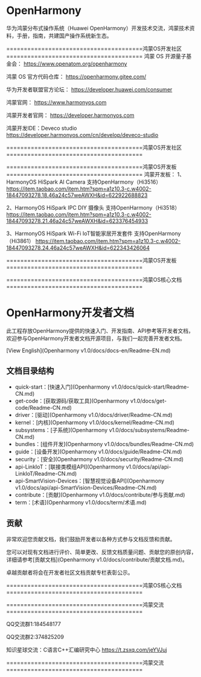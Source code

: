 # OpenHarmony
华为鸿蒙分布式操作系统（Huawei OpenHarmony）开发技术交流，鸿蒙技术资料，手册，指南，共建国产操作系统新生态。


=======================================鸿蒙OS开发社区=======================================
鸿蒙 OS 开源量子基金会：
https://www.openatom.org/openharmony

鸿蒙 OS 官方代码仓库：
https://openharmony.gitee.com/

华为开发者联盟官方论坛：
https://developer.huawei.com/consumer

鸿蒙官网：
https://www.harmonyos.com

鸿蒙开发者官网：
https://developer.harmonyos.com

鸿蒙开发IDE：Deveco studio
https://developer.harmonyos.com/cn/develop/deveco-studio

=======================================鸿蒙OS开发社区=======================================



=======================================鸿蒙OS开发板=======================================
鸿蒙开发板：
1、HarmonyOS HiSpark AI Camera 支持OpenHarmony（Hi3516）
https://item.taobao.com/item.htm?spm=a1z10.3-c.w4002-18447093278.18.46a24c57weAWXH&id=622922688823

2、HarmonyOS HiSpark IPC DIY 摄像头 支持OpenHarmony（Hi3518）
https://item.taobao.com/item.htm?spm=a1z10.3-c.w4002-18447093278.21.46a24c57weAWXH&id=623376454933

3、HarmonyOS HiSpark Wi-Fi IoT智能家居开发套件 支持OpenHarmony（Hi3861）
https://item.taobao.com/item.htm?spm=a1z10.3-c.w4002-18447093278.24.46a24c57weAWXH&id=622343426064

=======================================鸿蒙OS开发板=======================================



=======================================鸿蒙OS核心文档=======================================

# OpenHarmony开发者文档<a name="ZH-CN_TOPIC_0000001054183022"></a>

此工程存放OpenHarmony提供的快速入门、开发指南、API参考等开发者文档，欢迎参与OpenHarmony开发者文档开源项目，与我们一起完善开发者文档。

[View English](Openharmony v1.0/docs/docs-en/Readme-EN.md)

## 文档目录结构<a name="section135134412620"></a>

-   quick-start：[快速入门](Openharmony v1.0/docs/quick-start/Readme-CN.md)
-   get-code：[获取源码/获取工具](Openharmony v1.0/docs/get-code/Readme-CN.md)
-   driver：[驱动](Openharmony v1.0/docs/driver/Readme-CN.md)
-   kernel：[内核](Openharmony v1.0/docs/kernel/Readme-CN.md)
-   subsystems：[子系统](Openharmony v1.0/docs/subsystems/Readme-CN.md)
-   bundles：[组件开发](Openharmony v1.0/docs/bundles/Readme-CN.md)
-   guide：[设备开发](Openharmony v1.0/docs/guide/Readme-CN.md)
-   security：[安全](Openharmony v1.0/docs/security/Readme-CN.md)
-   api-LinkIoT：[联接类模组API](Openharmony v1.0/docs/api/api-LinkIoT/Readme-CN.md)
-   api-SmartVision-Devices：[智慧视觉设备API](Openharmony v1.0/docs/api/api-SmartVision-Devices/Readme-CN.md)
-   contribute：[贡献](Openharmony v1.0/docs/contribute/参与贡献.md)
-   term：[术语](Openharmony v1.0/docs/term/术语.md)

## 贡献<a name="section897211181655"></a>

非常欢迎您贡献文档，我们鼓励开发者以各种方式参与文档反馈和贡献。

您可以对现有文档进行评价、简单更改、反馈文档质量问题、贡献您的原创内容，详细请参考[贡献文档](Openharmony v1.0/docs/contribute/贡献文档.md)。

卓越贡献者将会在开发者社区文档贡献专栏表彰公示。

=======================================鸿蒙OS核心文档=======================================



=======================================鸿蒙交流=======================================

QQ交流群1:184548177

QQ交流群2:374825209

知识星球交流：C语言C++汇编研究中心   https://t.zsxq.com/jeYVJuj

=======================================鸿蒙交流=======================================




